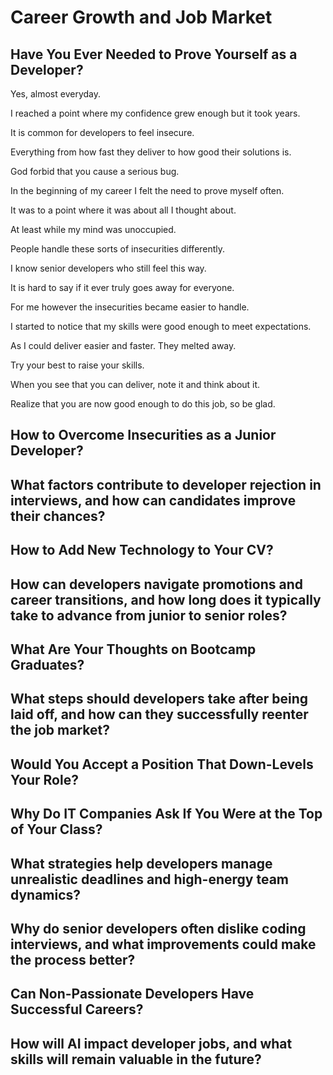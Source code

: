 # Career Growth and Job Market

## Have You Ever Needed to Prove Yourself as a Developer?

Yes, almost everyday.

I reached a point where my confidence grew enough but it took years.

It is common for developers to feel insecure.

Everything from how fast they deliver to how good their solutions is.

God forbid that you cause a serious bug.

In the beginning of my career I felt the need to prove myself often.

It was to a point where it was about all I thought about.

At least while my mind was unoccupied.

People handle these sorts of insecurities differently.

I know senior developers who still feel this way.

It is hard to say if it ever truly goes away for everyone.

For me however the insecurities became easier to handle.

I started to notice that my skills were good enough to meet expectations.

As I could deliver easier and faster. They melted away.

Try your best to raise your skills.

When you see that you can deliver, note it and think about it.

Realize that you are now good enough to do this job, so be glad.

## How to Overcome Insecurities as a Junior Developer?
## What factors contribute to developer rejection in interviews, and how can candidates improve their chances?
## How to Add New Technology to Your CV?
## How can developers navigate promotions and career transitions, and how long does it typically take to advance from junior to senior roles?
## What Are Your Thoughts on Bootcamp Graduates?
## What steps should developers take after being laid off, and how can they successfully reenter the job market?
## Would You Accept a Position That Down-Levels Your Role?
## Why Do IT Companies Ask If You Were at the Top of Your Class?
## What strategies help developers manage unrealistic deadlines and high-energy team dynamics?
## Why do senior developers often dislike coding interviews, and what improvements could make the process better?
## Can Non-Passionate Developers Have Successful Careers?
## How will AI impact developer jobs, and what skills will remain valuable in the future?
